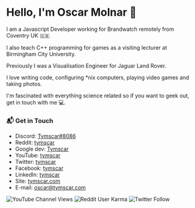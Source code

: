 # Hello, I'm Oscar Molnar 👋

I am a Javascript Developer working for Brandwatch remotely from Coventry UK 🇬🇧.


I also teach C++ programming for games as a visiting lecturer at Birmingham City University.


Previously I was a Visualisation Engineer for Jaguar Land Rover.

I love writing code, configuring \*nix computers, playing video games and taking photos.

I'm fascinated with everything science related so if you want to geek out, get in touch with me 💻.


### 📬 Get in Touch

- Discord: [Tymscar#8086][discord]
- Reddit: [tymscar][reddit]
- Google dev: [Tymscar][gdev]
- YouTube: [tymscar][youtube]
- Twitter: [tymscar][twitter]
- Facebook: [tymscar][facebook]
- LinkedIn: [tymscar][linkedin]
- Site: [tymscar.com][site]
- E-mail: oscar@tymscar.com




[discord]: https://discord.com/users/120366450199363587
[reddit]: https://www.reddit.com/user/tymscar/
[gdev]: https://g.dev/tymscar
[youtube]: https://www.youtube.com/tymscar
[twitter]: https://twitter.com/Tymscar
[facebook]: https://www.facebook.com/tymscar
[linkedin]: https://www.linkedin.com/in/tymscar/
[site]: https://tymscar.com


![YouTube Channel Views](https://img.shields.io/youtube/channel/views/UC4oOTUQqQ3YhXY9R6AG-x1A?style=social)
![Reddit User Karma](https://img.shields.io/reddit/user-karma/combined/tymscar?label=karma&style=social)
![Twitter Follow](https://img.shields.io/twitter/follow/tymscar?label=Followers&style=social)
